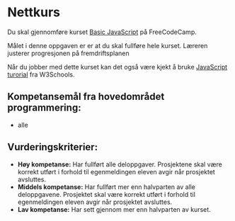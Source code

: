 # Nettkurs

Du skal gjennomføre kurset [Basic JavaScript](https://www.freecodecamp.com/) på FreeCodeCamp.

Målet i denne oppgaven er er at du skal fullføre hele kurset. Læreren justerer progresjonen på fremdriftsplanen

Når du jobber med dette kurset kan det også være kjekt å bruke [JavaScript turorial](http://www.w3schools.com/js/default.asp) fra W3Schools.

## Kompetansemål fra hovedområdet programmering:

* alle

## Vurderingskriterier:

* **Høy kompetanse:** Har fullført alle deloppgaver. Prosjektene skal være korrekt utført i forhold til egenmeldingen eleven avgir når prosjektet avsluttes.
* **Middels kompetanse:** Har fullført mer enn halvparten av alle deloppgavene. Prosjektet skal være korrekt utført i forhold til egenmeldingen eleven avgir når prosjektet avsluttes.
* **Lav kompetanse:** Har sett gjennom mer enn halvparten av kurset.
